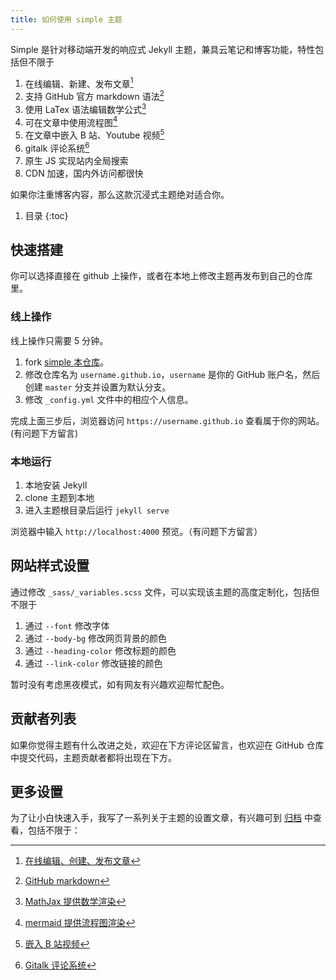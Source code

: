 ```yaml
---
title: 如何使用 simple 主题
---
```


Simple 是针对移动端开发的响应式 Jekyll 主题，兼具云笔记和博客功能，特性包括但不限于

1. 在线编辑、新建、发布文章[^1]
2. 支持 GitHub 官方 markdown 语法[^2]
3. 使用 LaTex 语法编辑数学公式[^3]
4. 可在文章中使用流程图[^4]
5. 在文章中嵌入 B 站、Youtube 视频[^5]
6. gitalk 评论系统[^6]
8. 原生 JS 实现站内全局搜索
9. CDN 加速，国内外访问都很快

如果你注重博客内容，那么这款沉浸式主题绝对适合你。

1. 目录
{:toc}

## 快速搭建

你可以选择直接在 github 上操作，或者在本地上修改主题再发布到自己的仓库里。

### 线上操作

线上操作只需要 5 分钟。

1. fork [simple 本仓库](https://github.com/professordeng/simple)。
2. 修改仓库名为 `username.github.io`，`username` 是你的 GitHub 账户名，然后创建 `master` 分支并设置为默认分支。
3. 修改 `_config.yml` 文件中的相应个人信息。

完成上面三步后，浏览器访问 `https://username.github.io` 查看属于你的网站。(有问题下方留言)

### 本地运行

1. 本地安装 Jekyll 
2. clone 主题到本地
3. 进入主题根目录后运行 `jekyll serve`

浏览器中输入 `http://localhost:4000` 预览。（有问题下方留言）

## 网站样式设置

通过修改 `_sass/_variables.scss` 文件，可以实现该主题的高度定制化，包括但不限于

1. 通过 `--font` 修改字体
2. 通过 `--body-bg` 修改网页背景的颜色
3. 通过 `--heading-color` 修改标题的颜色
5. 通过 `--link-color` 修改链接的颜色

暂时没有考虑黑夜模式，如有网友有兴趣欢迎帮忙配色。

## 贡献者列表

如果你觉得主题有什么改进之处，欢迎在下方评论区留言，也欢迎在 GitHub 仓库中提交代码，主题贡献者都将出现在下方。


## 更多设置

为了让小白快速入手，我写了一系列关于主题的设置文章，有兴趣可到 [归档](/simple/archives.html) 中查看，包括不限于：

[^1]: [在线编辑、创建、发布文章](https://professordeng.com/simple/2020/03/02/edit-online.html)
[^2]: [GitHub markdown](https://professordeng.com/simple/2020/03/06/GitHub-markdown.html)
[^3]: [MathJax 提供数学渲染](https://professordeng.com/simple/2020/03/07/MathJax.html)
[^4]: [mermaid 提供流程图渲染](https://professordeng.com/simple/2020/03/09/mermaid.html)
[^5]: [嵌入 B 站视频](https://professordeng.com/simple/2020/03/03/bilibili-iframe.html)
[^6]: [Gitalk 评论系统](https://professordeng.com/simple/2020/03/10/gitalk.html)
